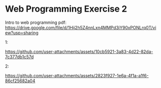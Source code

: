 # Web Programming Exercise 2
Intro to web programming pdf: 
https://drive.google.com/file/d/1Hij2h5Z4nnLxn4MMPd3iY90xPONLrq0T/view?usp=sharing

1:

https://github.com/user-attachments/assets/10cb5921-3a83-4d22-82da-7c377db1c57d

2:

https://github.com/user-attachments/assets/2823f927-1e6a-4f1a-a1f6-86cf25682a04


